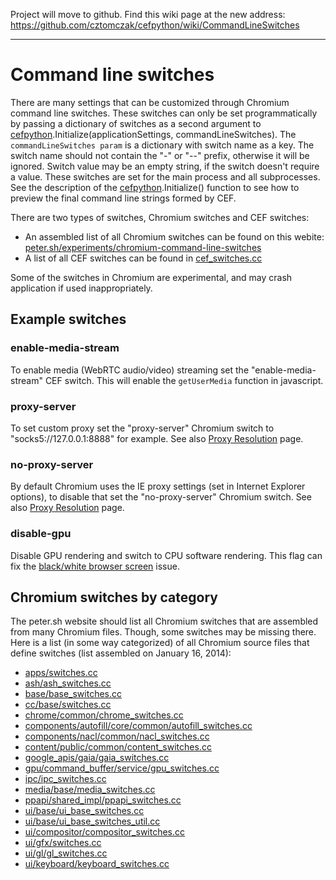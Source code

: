 Project will move to github. Find this wiki page at the new address: https://github.com/cztomczak/cefpython/wiki/CommandLineSwitches


---


# Command line switches #

There are many settings that can be customized through Chromium command line switches. These switches can only be set programmatically by passing a dictionary of switches as a second argument to [cefpython](cefpython.md).Initialize(applicationSettings, commandLineSwitches). The `commandLineSwitches param` is a dictionary with switch name as a key. The switch name should not contain the "-" or "--" prefix, otherwise it will be ignored. Switch value may be an empty string, if the switch doesn't require a value. These switches are set for the main process and all subprocesses. See the description of the [cefpython](cefpython.md).Initialize() function to see how to preview the final command line strings formed by CEF.

There are two types of switches, Chromium switches and CEF switches:
  * An assembled list of all Chromium switches can be found on this webite: [peter.sh/experiments/chromium-command-line-switches](http://peter.sh/experiments/chromium-command-line-switches/)
  * A list of all CEF switches can be found in [cef\_switches.cc](https://code.google.com/p/chromiumembedded/source/browse/trunk/cef3/libcef/common/cef_switches.cc)

Some of the switches in Chromium are experimental, and may crash application if used inappropriately.

## Example switches ##

### enable-media-stream ###

To enable media (WebRTC audio/video) streaming set the "enable-media-stream" CEF switch. This will enable the `getUserMedia` function in javascript.

### proxy-server ###

To set custom proxy set the "proxy-server" Chromium switch to "socks5://127.0.0.1:8888" for example. See also [Proxy Resolution](https://code.google.com/p/chromiumembedded/wiki/GeneralUsage#Proxy_Resolution) page.

### no-proxy-server ###

By default Chromium uses the IE proxy settings (set in Internet Explorer options), to disable that set the "no-proxy-server" Chromium switch. See also [Proxy Resolution](https://code.google.com/p/chromiumembedded/wiki/GeneralUsage#Proxy_Resolution) page.

### disable-gpu ###

Disable GPU rendering and switch to CPU software rendering. This flag can fix the [black/white browser screen](https://code.google.com/p/cefpython/wiki/KnowledgeBase#Black/White_browser_screen) issue.

## Chromium switches by category ##

The peter.sh website should list all Chromium switches that are assembled from many Chromium files. Though, some switches may be missing there. Here is a list (in some way categorized) of all Chromium source files that define switches (list assembled on January 16, 2014):

  * [apps/switches.cc](https://src.chromium.org/svn/trunk/src/apps/switches.cc)
  * [ash/ash\_switches.cc](https://src.chromium.org/svn/trunk/src/ash/ash_switches.cc)
  * [base/base\_switches.cc](https://src.chromium.org/svn/trunk/src/base/base_switches.cc)
  * [cc/base/switches.cc](https://src.chromium.org/svn/trunk/src/cc/base/switches.cc)
  * [chrome/common/chrome\_switches.cc](https://src.chromium.org/svn/trunk/src/chrome/common/chrome_switches.cc)
  * [components/autofill/core/common/autofill\_switches.cc](https://src.chromium.org/svn/trunk/src/components/autofill/core/common/autofill_switches.cc)
  * [components/nacl/common/nacl\_switches.cc](https://src.chromium.org/svn/trunk/src/components/nacl/common/nacl_switches.cc)
  * [content/public/common/content\_switches.cc](https://src.chromium.org/svn/trunk/src/content/public/common/content_switches.cc)
  * [google\_apis/gaia/gaia\_switches.cc](https://src.chromium.org/svn/trunk/src/google_apis/gaia/gaia_switches.cc)
  * [gpu/command\_buffer/service/gpu\_switches.cc](https://src.chromium.org/svn/trunk/src/gpu/command_buffer/service/gpu_switches.cc)
  * [ipc/ipc\_switches.cc](https://src.chromium.org/svn/trunk/src/ipc/ipc_switches.cc)
  * [media/base/media\_switches.cc](https://src.chromium.org/svn/trunk/src/media/base/media_switches.cc)
  * [ppapi/shared\_impl/ppapi\_switches.cc](https://src.chromium.org/svn/trunk/src/ppapi/shared_impl/ppapi_switches.cc)
  * [ui/base/ui\_base\_switches.cc](https://src.chromium.org/svn/trunk/src/ui/base/ui_base_switches.cc)
  * [ui/base/ui\_base\_switches\_util.cc](https://src.chromium.org/svn/trunk/src/ui/base/ui_base_switches_util.cc)
  * [ui/compositor/compositor\_switches.cc](https://src.chromium.org/svn/trunk/src/ui/compositor/compositor_switches.cc)
  * [ui/gfx/switches.cc](https://src.chromium.org/svn/trunk/src/ui/gfx/switches.cc)
  * [ui/gl/gl\_switches.cc](https://src.chromium.org/svn/trunk/src/ui/gl/gl_switches.cc)
  * [ui/keyboard/keyboard\_switches.cc](https://src.chromium.org/svn/trunk/src/ui/keyboard/keyboard_switches.cc)